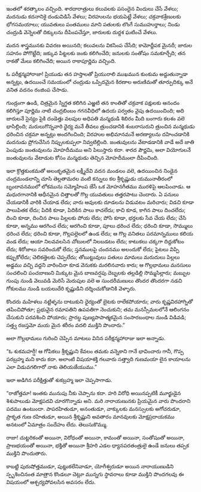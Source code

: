 ﻿ఇంతలో శరత్కాలం వచ్చింది. శారదారాత్రులు కలువలకు పసందైన విందులు చేసే వేళలు; మదనుడు కదనానికై దండువిడిసే వేళలు; విరహులను భయపెట్టే వేళలు; చక్రవాకశ్రేణులకు భోగసమయాలు; యువతులు పంతములు మాని పతులకు లొంగే సుముహుర్తాలు; నిండు చంద్రుడి వెన్నెలతో దిక్కులను దీపింపచేస్తూ, జారులకు దుర్దశ ఘటించే వేళలు. 

మదన శాస్త్రమునకు వివరణ అయినది; కలువలను వికసింప చేసేది; కామోద్దీపక మైనదీ; జారుల సహనం పోగొట్టేది; జక్కువ పిట్టలకు జంకు కలిగించేది; జనులకు సంతోషం సమకూర్చేది; తన రాకతో మేలు కలిగించేది; అయిన రాకాపూర్ణిమ వచ్చింది. 

ఓ పరీక్షన్మహారాజా! ప్రియుడు తన హస్తాలతో ప్రియురాలి ముఖమున కుంకుమ అద్దుతున్నాడా అన్నట్లు, ఉదయించే సమయంలో చంద్రుడు ఒప్పిదమైన కిరణాల అరుణిమతో తూర్పుదిక్కు అనే వనిత వదనం రంజింప చేసాడు. 

గుండ్రంగా ఉండి, చిత్రమైన స్నిగ్ధత కలిగిన ఎఱ్ఱటి తన కాంతితో చక్రవాక పక్షులకు ఆనందం కలిగిస్తూ పూర్ణిమ నాటి చంద్రబింబం గగనవీధిలో ఉదయ పర్వతం వైపు ఉదయించింది; అది జారులనే సైన్యం పైకి దండెత్తు వలపుల అధిపతి మన్మథుడి శిబిరం మీది బంగారు కలశం వలె భాసిల్లింది; మరులుగొన్నవారి ధైర్య మనే తీవలు త్రుంచడానికి శంబరాసురుని త్రుంచిన మన్మథుడు ధరించిన చక్రమా అన్నట్లు అందగించింది; విరహుల అభిమానమనే అరణ్యాలను దహించడానికి మదనుడు ప్రోగుచేసిన నిప్పులకుప్పలా నివ్వటిల్లింది. జంతువులను వేటాడడానికి వాడే అదే జాతి పెంపుడు జంతువులను మోహదీమము అని పిలుస్తారు కదా. శారద పౌర్ణమి, అలా వియోగులనే జంతువులను వేటాడుట కోసం మన్మథుడు తెచ్చిన మోహదీమంలా దీపించింది. 

ఇలా క్రొత్తకుంకమతో అలంకృతమైన లక్ష్మీదేవి వదన మండలం వలె, ఉదయించిన నిండైన చంద్రమండలాన్ని చూసి తెల్లతామరల వంటి కన్నులు కల శ్రీకృష్ణుడు యమునాతీరంలో బృందావనములో లోకమును సమ్మోహింప జేసే ఒక మోహనగీతము మురళిపై ఆలపించాడు. ఆ మధురగానానికి ఆధీనమైన చిత్తాలతో గొల్ల యువతులు తత్తరపాటు చెందారు. ఏ పనులు చేయడానికీ వారికి చేయాడ లేదు; వారు ఆవులకు దూడలను విడువటం మరిచారు; విడచి కూడా పాలుపితక లేదు; పిదికి కూడా, పిదికిన పాలు కాచలేదు; కాచి కూడ, కాగిన పాలు దించలేదు; దించి కూడా, దించిన పాలు పిల్లలకు పోయ లేదు; పోసి కూడా, భర్తలకు సేవ చేయ లేదు; చేసి కూడా, అన్నము ఆరగించ లేదు; ఆరగించి కూడా, పూలు ధరించ లేదు; ధరించి కూడా, సొమ్ములు ధరించ లేదు; ధరించి కూడా, గొల్లపల్లెలలో ఉండ లేదు; ఆ గొల్ల వనితలు పరమాన్నములు కలియ వండ లేదు; ఆయా నిలవవలసిన చోటులలో నిలబడటం లేదు; కాటుకలు చక్కగా దిద్దుకోటం లేదు; శిరోజాలు సవరించుకో లేదు; స్తనములపై చందనము అలందుకో లేదు; పైటలు విప్పి కప్పుకోలేదు; చెలికత్తెలకు చెప్పలేదు; తోబుట్టువులు పతులు మామలు మరుదులు పిల్లలు అడ్డము వచ్చి వద్దని వారించినా కూడ వెనుకకు మరలినవారు కారు; ఆ గొల్లభామలు మనసులు సంచలించి పంచబాణుని మిక్కుట మైన బాణవర్షపు దెబ్బలకు తల్లడిల్లి సొమ్మసిల్లారు; మబ్బుల గుంపు నుండి వెలువడి మెరిసే మెరుపుల వలె అ సుందరీమణులు తొందర తొందరగా నడచి గోకులము నుండి బయలుదేరి కృష్ణుడిని దర్శించుకోడానికి వెళ్ళారు. 

కొందరు మహిళలు నట్టిళ్ళను దాటుకుని ధైర్యంతో బైటకు రాలేకపోయారు; వారు కృష్ణవిరహాగ్నితో తపించిపోతూ; ప్రభువైన రమాపతిని ఉపపతిగా నెంచుకుని; తమ మనస్సీమలలోనే ఆలింగనం చేసుకుని పరవశించి పోయారు; ప్రారబ్ధ పుణ్యపాపాత్మకమైన సంసారబంధాల నుండి విడివడి; సత్త్వ రజస్తమో మయ మైన శరీరం వదలి ముక్తిని పొందారు.” 

అలా గొల్లభామలు గురించి చెప్పిన మాటలు వినిన పరీక్షన్మహారాజు ఇలా అన్నాడు. 

“ఓ శుకమహర్షీ! ఆ గోపికలు శ్రీకృష్ణుని కేవలం తమకు వన్నెకాని గానే భావించారు గానీ, గొప్ప పరబ్రహ్మ మని కాదు కదా. అలాంటి విషయాశక్తి గలవారు సత్త్వాది గుణమయా లైన కాయాలను ఎలా విడువగలిగారో నాకు తెలియజేయుము.” 

ఇలా అడిగిన పరీక్షిత్తుతో శుకబ్రహ్మ ఇలా చెప్పసాగాడు. 

“రాజోత్తమా! ఇంతకు మునుపు నీకు చెప్పాను కదా. హరి విరోధి అయినప్పటికీ మూర్ఖుడైన శిశుపాలుడు మోక్షపదవి చూరగొన్నాడు అని. మరి నారాయణునకు ప్రియమైన వారు పొందరాని పదము ఉంటుందా. పాపరహితుడూ, అనంతుడూ, వాక్కులకు మనస్సులకు అగోచరుడూ, ప్రాకృత గుణ రహితుడూ, అయిన శ్రీకృష్ణుని అవతారం మానవులకు మోక్షప్రదాయకము అనటంలో ఏమాత్రం సందేహం లేదు. తెలుసుకొమ్ము. 

రాజా! చుట్టరికంతో అయినా, విరోధంతో అయినా, కామంతో అయినా, సంతోషంతో అయినా, ప్రాణభయంతో అయినా, భక్తితో అయినా శ్రీహరి ఎడల ధ్యానపరతంత్రులై ఉండే జనులు తప్పక ముక్తిని పొందుతారు. 

కాబట్టి పురుషోత్తముడూ, పుట్టుకలేనివాడూ, యోగీశ్వరుడూ అయిన నారాయుణుడిని స్పృశించినంత మాత్రాన కొండలూ చెట్లూ మున్నగు స్థావరాలు కూడా ముక్తిని పొందగలవు ఈ విషయంలో ఆశ్చర్యపోవలసిన అవసరం లేదు. 

